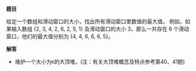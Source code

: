 **题目**

给定一个数组和滑动窗口的大小，找出所有滑动窗口里数值的最大值。
例如，如果输入数组 {2, 3, 4, 2, 6, 2, 5, 1} 及滑动窗口的大小 3，那么一共存在 6 个滑动窗口，他们的最大值分别为 {4, 4, 6, 6, 6, 5}。

**解答**

- 维护一个大小为`K`的大顶堆。(注：有关大顶堆概念及特点参考第40、41题)